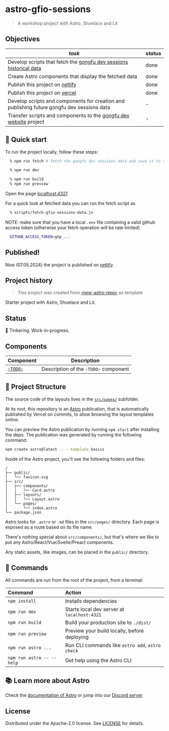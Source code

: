 # astro-gfio-sessions

> A workshop project with Astro, Shoelace and Lit

## Objectives

| _task_ | _status_ |
| --- | --- |
| Develop scripts that fetch the [gongfu dev sessions historical data](https://github.com/gongfudev/sessions/issues) | done |
| Create Astro components that display the fetched data | done |
| Publish this project on [netlify](https://astro-gfio-sessions.netlify.app/) | done |
| Publish this project on [vercel](https://astro-gfio-sessions.vercel.app/) | done |
| Develop scripts and components for creation and publishing future gongfu dev sessions data | - |
| Transfer scripts and components to the [gongfu dev website](https://github.com/gongfudev/website) project| - |

## 🚀 Quick start

To run the project locally, follow these steps:

```sh
  % npm run fetch # fetch the gongfu dev sessions data and save it to src/data/

  % npm run dev

  % npm run build
  % npm run preview
```

Open the page [localhost:4321](http://localhost:4321/)

For a quick look at fetched data you can run the fetch script as

```sh
  % scripts/fetch-gfio-sessions-data.js
```

NOTE: make sure that you have a local `.env` file containing a valid github access token (otherwise your fetch operation will be rate limited)

```sh
  GITHUB_ACCESS_TOKEN=ghp_...
```

<h2>Published!</h2>

Now (07.05.2024) the project is published on [netlify](https://astro-gfio-sessions.netlify.app/).

## Project history

> This project was created from [‹new-astro-repo›](https://github.com/gongfudev/new-astro-repo) as template

Starter project with Astro, Shoelace and Lit.

## Status

👾 Tinkering. Work-in-progress.

## Components

|Component|Description|
|---|---|
|[`‹TODO›`](TODO)|Description of the `‹TODO›` component|

## 🚀 Project Structure

The source code of the layouts lives in the [`src/pages/`](src/pages/) subfolder.

At its root, this repository is an [Astro](https://astro.build) publication, that is automatically published by Vercel on commits, to allow browsing the layout templates online.

You can preview the Astro publication by running `npm start` after installing the deps. The publication was generated by running the following command:

```sh
npm create astro@latest -- --template basics
```

Inside of the Astro project, you'll see the following folders and files:

```text
/
├── public/
│   └── favicon.svg
├── src/
│   ├── components/
│   │   └── Card.astro
│   ├── layouts/
│   │   └── Layout.astro
│   └── pages/
│       └── index.astro
└── package.json
```

Astro looks for `.astro` or `.md` files in the `src/pages/` directory. Each page is exposed as a route based on its file name.

There's nothing special about `src/components/`, but that's where we like to put any Astro/React/Vue/Svelte/Preact components.

Any static assets, like images, can be placed in the `public/` directory.

## 🧞 Commands

All commands are run from the root of the project, from a terminal:

| Command                   | Action                                           |
| :------------------------ | :----------------------------------------------- |
| `npm install`             | Installs dependencies                            |
| `npm run dev`             | Starts local dev server at `localhost:4321`      |
| `npm run build`           | Build your production site to `./dist/`          |
| `npm run preview`         | Preview your build locally, before deploying     |
| `npm run astro ...`       | Run CLI commands like `astro add`, `astro check` |
| `npm run astro -- --help` | Get help using the Astro CLI                     |

## 📚 Learn more about Astro

Check the [documentation of Astro](https://docs.astro.build) or jump into our [Discord server](https://astro.build/chat).

## License

Distributed under the Apache-2.0 license. See [LICENSE](LICENSE) for details.
